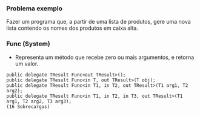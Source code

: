 ### Problema exemplo

Fazer um programa  que, a partir de uma lista de produtos, gere uma nova lista contendo os nomes dos produtos em caixa alta.

### Func (System)
- Representa um método que recebe zero ou mais argumentos, e retorna um valor.
```
public delegate TResult Func<out TResult>();
public delegate TResult Func<in T, out TResult>(T obj);
public delegate TResult Func<in T1, in T2, out TResult>(T1 arg1, T2 arg2);
public delegate TResult Func<in T1, in T2, in T3, out TResult>(T1 arg1, T2 arg2, T3 arg3);
(16 Sobrecargas)
```
